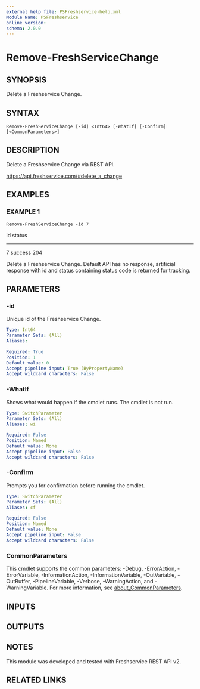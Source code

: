 ```yaml
---
external help file: PSFreshservice-help.xml
Module Name: PSFreshservice
online version:
schema: 2.0.0
---
```


# Remove-FreshServiceChange

## SYNOPSIS
Delete a Freshservice Change.

## SYNTAX

```
Remove-FreshServiceChange [-id] <Int64> [-WhatIf] [-Confirm] [<CommonParameters>]
```

## DESCRIPTION
Delete a Freshservice Change via REST API.

https://api.freshservice.com/#delete_a_change

## EXAMPLES

### EXAMPLE 1
```
Remove-FreshServiceChange -id 7
```

id status
-- ------
7 success 204

Delete a Freshservice Change.
Default API has no response, artificial response with id and status containing
status code is returned for tracking.

## PARAMETERS

### -id
Unique id of the Freshservice Change.

```yaml
Type: Int64
Parameter Sets: (All)
Aliases:

Required: True
Position: 1
Default value: 0
Accept pipeline input: True (ByPropertyName)
Accept wildcard characters: False
```

### -WhatIf
Shows what would happen if the cmdlet runs.
The cmdlet is not run.

```yaml
Type: SwitchParameter
Parameter Sets: (All)
Aliases: wi

Required: False
Position: Named
Default value: None
Accept pipeline input: False
Accept wildcard characters: False
```

### -Confirm
Prompts you for confirmation before running the cmdlet.

```yaml
Type: SwitchParameter
Parameter Sets: (All)
Aliases: cf

Required: False
Position: Named
Default value: None
Accept pipeline input: False
Accept wildcard characters: False
```

### CommonParameters
This cmdlet supports the common parameters: -Debug, -ErrorAction, -ErrorVariable, -InformationAction, -InformationVariable, -OutVariable, -OutBuffer, -PipelineVariable, -Verbose, -WarningAction, and -WarningVariable. For more information, see [about_CommonParameters](http://go.microsoft.com/fwlink/?LinkID=113216).

## INPUTS

## OUTPUTS

## NOTES
This module was developed and tested with Freshservice REST API v2.

## RELATED LINKS
